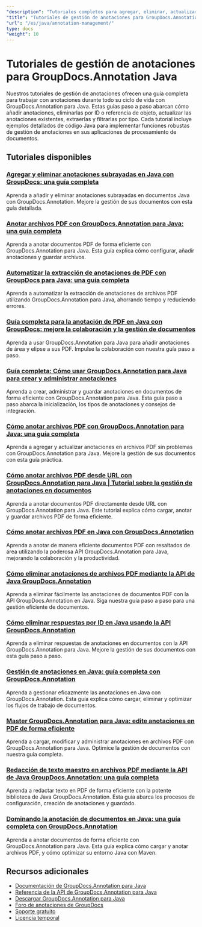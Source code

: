 ```yaml
---
"description": "Tutoriales completos para agregar, eliminar, actualizar y administrar anotaciones en documentos usando GroupDocs.Annotation para Java."
"title": "Tutoriales de gestión de anotaciones para GroupDocs.Annotation Java"
"url": "/es/java/annotation-management/"
type: docs
"weight": 10
---
```


# Tutoriales de gestión de anotaciones para GroupDocs.Annotation Java

Nuestros tutoriales de gestión de anotaciones ofrecen una guía completa para trabajar con anotaciones durante todo su ciclo de vida con GroupDocs.Annotation para Java. Estas guías paso a paso abarcan cómo añadir anotaciones, eliminarlas por ID o referencia de objeto, actualizar las anotaciones existentes, extraerlas y filtrarlas por tipo. Cada tutorial incluye ejemplos detallados de código Java para implementar funciones robustas de gestión de anotaciones en sus aplicaciones de procesamiento de documentos.

## Tutoriales disponibles

### [Agregar y eliminar anotaciones subrayadas en Java con GroupDocs: una guía completa](./java-groupdocs-annotate-add-remove-underline/)
Aprenda a añadir y eliminar anotaciones subrayadas en documentos Java con GroupDocs.Annotation. Mejore la gestión de sus documentos con esta guía detallada.

### [Anotar archivos PDF con GroupDocs.Annotation para Java: una guía completa](./annotate-pdfs-groupdocs-annotation-java-guide/)
Aprenda a anotar documentos PDF de forma eficiente con GroupDocs.Annotation para Java. Esta guía explica cómo configurar, añadir anotaciones y guardar archivos.

### [Automatizar la extracción de anotaciones de PDF con GroupDocs para Java: una guía completa](./automate-pdf-annotation-extraction-groupdocs-java/)
Aprenda a automatizar la extracción de anotaciones de archivos PDF utilizando GroupDocs.Annotation para Java, ahorrando tiempo y reduciendo errores.

### [Guía completa para la anotación de PDF en Java con GroupDocs: mejore la colaboración y la gestión de documentos](./java-pdf-annotation-groupdocs-guide/)
Aprenda a usar GroupDocs.Annotation para Java para añadir anotaciones de área y elipse a sus PDF. Impulse la colaboración con nuestra guía paso a paso.

### [Guía completa: Cómo usar GroupDocs.Annotation para Java para crear y administrar anotaciones](./annotations-groupdocs-annotation-java-tutorial/)
Aprenda a crear, administrar y guardar anotaciones en documentos de forma eficiente con GroupDocs.Annotation para Java. Esta guía paso a paso abarca la inicialización, los tipos de anotaciones y consejos de integración.

### [Cómo anotar archivos PDF con GroupDocs.Annotation para Java: una guía completa](./annotate-pdfs-groupdocs-annotation-java/)
Aprenda a agregar y actualizar anotaciones en archivos PDF sin problemas con GroupDocs.Annotation para Java. Mejore la gestión de sus documentos con esta guía práctica.

### [Cómo anotar archivos PDF desde URL con GroupDocs.Annotation para Java | Tutorial sobre la gestión de anotaciones en documentos](./annotate-pdfs-from-urls-groupdocs-java/)
Aprenda a anotar documentos PDF directamente desde URL con GroupDocs.Annotation para Java. Este tutorial explica cómo cargar, anotar y guardar archivos PDF de forma eficiente.

### [Cómo anotar archivos PDF en Java con GroupDocs.Annotation](./java-pdf-annotation-groupdocs-java/)
Aprenda a anotar de manera eficiente documentos PDF con resaltados de área utilizando la poderosa API GroupDocs.Annotation para Java, mejorando la colaboración y la productividad.

### [Cómo eliminar anotaciones de archivos PDF mediante la API de Java GroupDocs.Annotation](./groupdocs-annotation-java-remove-pdf-annotations/)
Aprenda a eliminar fácilmente las anotaciones de documentos PDF con la API GroupDocs.Annotation en Java. Siga nuestra guía paso a paso para una gestión eficiente de documentos.

### [Cómo eliminar respuestas por ID en Java usando la API GroupDocs.Annotation](./java-groupdocs-annotation-remove-replies-by-id/)
Aprenda a eliminar respuestas de anotaciones en documentos con la API GroupDocs.Annotation para Java. Mejore la gestión de sus documentos con esta guía paso a paso.

### [Gestión de anotaciones en Java: guía completa con GroupDocs.Annotation](./groupdocs-annotation-java-manage-documents/)
Aprenda a gestionar eficazmente las anotaciones en Java con GroupDocs.Annotation. Esta guía explica cómo cargar, eliminar y optimizar los flujos de trabajo de documentos.

### [Master GroupDocs.Annotation para Java: edite anotaciones en PDF de forma eficiente](./groupdocs-annotation-java-modify-pdf-annotations/)
Aprenda a cargar, modificar y administrar anotaciones en archivos PDF con GroupDocs.Annotation para Java. Optimice la gestión de documentos con nuestra guía completa.

### [Redacción de texto maestro en archivos PDF mediante la API de Java GroupDocs.Annotation: una guía completa](./groupdocs-annotation-java-text-redaction-tutorial/)
Aprenda a redactar texto en PDF de forma eficiente con la potente biblioteca de Java GroupDocs.Annotation. Esta guía abarca los procesos de configuración, creación de anotaciones y guardado.

### [Dominando la anotación de documentos en Java: una guía completa con GroupDocs.Annotation](./mastering-document-annotation-groupdocs-java/)
Aprenda a anotar documentos de forma eficiente con GroupDocs.Annotation para Java. Esta guía explica cómo cargar y anotar archivos PDF, y cómo optimizar su entorno Java con Maven.

## Recursos adicionales

- [Documentación de GroupDocs.Annotation para Java](https://docs.groupdocs.com/annotation/java/)
- [Referencia de la API de GroupDocs.Annotation para Java](https://reference.groupdocs.com/annotation/java/)
- [Descargar GroupDocs.Annotation para Java](https://releases.groupdocs.com/annotation/java/)
- [Foro de anotaciones de GroupDocs](https://forum.groupdocs.com/c/annotation)
- [Soporte gratuito](https://forum.groupdocs.com/)
- [Licencia temporal](https://purchase.groupdocs.com/temporary-license/)